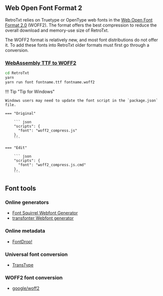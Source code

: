 ## Web Open Font Format 2

RetroTxt relies on Truetype or OpenType web fonts in the [Web Open Font Format 2.0](https://www.w3.org/TR/WOFF2/) (WOFF2). The format offers the best compression to reduce the overall download and memory-use size of RetroTxt.

The WOFF2 format is relatively new, and most font distributions do not offer it. To add these fonts into RetroTxt older formats must first go through a conversion.

### [WebAssembly TTF to WOFF2](https://github.com/fontello/wawoff2)


```bash title="Convert a Truetype font into WOFF2"
cd RetroTxt
yarn
yarn run font fontname.ttf fontname.woff2
```

!!! Tip "Tip for Windows"

    Windows users may need to update the font script in the `package.json` file.

    === "Original"

        ``` json
        "scripts": {
          "font": "woff2_compress.js"
        },
        ```

    === "Edit"

        ``` json
        "scripts": {
          "font": "woff2_compress.js.cmd"
        },
        ```

## Font tools

### Online generators

- [Font Squirrel Webfont Generator](https://www.fontsquirrel.com/tools/webfont-generator)
- [transfonter Webfont generator](https://transfonter.org)

### Online metadata

- [FontDrop!](https://fontdrop.info)

### Universal font conversion

- [TransType](https://www.fontlab.com/font-converter/transtype)

### WOFF2 font conversion

- [google/woff2](https://github.com/google/woff2)
